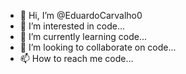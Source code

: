 - 👋 Hi, I’m @EduardoCarvalho0
- 👀 I’m interested in code...
- 🌱 I’m currently learning code...
- 💞️ I’m looking to collaborate on code...
- 📫 How to reach me code...

<!---
EduardoCarvalho0/EduardoCarvalho0 is a ✨ special ✨ repository because its `README.md` (this file) appears on your GitHub profile.
You can click the Preview link to take a look at your changes.
--->
